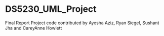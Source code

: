 # DS5230_UML_Project
Final Report Project code contributed by Ayesha Aziz, Ryan Siegel, Sushant Jha and CareyAnne Howlett
